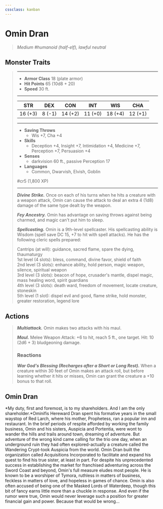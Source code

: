 ```yaml
---
cssclass: kanban
---
```


# Omin Dran
>*Medium #humanoid (half-elf), lawful neutral*
## Monster Traits
>___
>- **Armor Class** 18 (plate armor)
>- **Hit Points** 65 (10d8 + 20)
>- **Speed** 30 ft.
>___
>|STR|DEX|CON|INT|WIS|CHA|
>|:---:|:---:|:---:|:---:|:---:|:---:|
>|16 (+3)|8 (-1)|14 (+2)|11 (+0)|18 (+4)|12 (+1)|
>___
>- **Saving Throws**
>	 - Wis +7, Cha +4
>- **Skills**
>	 - Deception +4, Insight +7, Intimidation +4, Medicine +7, Perception +7, Persuasion +4
>- **Senses**
>	 - darkvision 60 ft., passive Perception 17
>- **Languages**
>	 - Common, Dwarvish, Elvish, Goblin
>
> #cr5 (1,800 XP)
>___
>***Divine Strike.*** Once on each of his turns when he hits a creature with a weapon attack, Omin can cause the attack to deal an extra 4 (1d8) damage of the same type dealt by the weapon.  
>
>***Fey Ancestry.*** Omin has advantage on saving throws against being charmed, and magic can't put him to sleep.  
>
>***Spellcasting.*** Omin is a 9th-level spellcaster. His spellcasting ability is Wisdom (spell save DC 15, +7 to hit with spell attacks). He has the following cleric spells prepared:  
>
>Cantrips (at will): guidance, sacred flame, spare the dying, thaumaturgy  
>1st level (4 slots): bless, command, divine favor, shield of faith  
>2nd level (3 slots): enhance ability, hold person, magic weapon, silence, spiritual weapon  
>3rd level (3 slots): beacon of hope, crusader's mantle, dispel magic, mass healing word, spirit guardians  
>4th level (3 slots): death ward, freedom of movement, locate creature, stoneskin  
>5th level (1 slot): dispel evil and good, flame strike, hold monster, greater restoration, legend lore  
>
## Actions
>***Multiattack.*** Omin makes two attacks with his maul.  
>
>***Maul.*** Melee Weapon Attack: +6 to hit, reach 5 ft., one target. Hit: 10 (2d6 + 3) bludgeoning damage.  
>
>### Reactions
>***War God's Blessing (Recharges after a Short or Long Rest).*** When a creature within 30 feet of Omin makes an attack roll, but before learning whether it hits or misses, Omin can grant the creature a +10 bonus to that roll.
## Omin Dran
*My duty, first and foremost, is to my shareholders. And I am the only shareholder.*Ominifis Hereward Dran spent his formative years in the small waystop of Red Larch, where his mother, Prophetess, ran a popular inn and restaurant. In the brief periods of respite afforded by working the family business, Omin and his sisters, Auspicia and Portentia, were wont to wander the hills and trails around town, dreaming of adventure. But adventure of the wrong kind came calling for the trio one day, when an underground ruin they had often explored-actually a creature called the Wandering Crypt-took Auspicia from the world.
Omin Dran built the organization called Acquisitions Incorporated to facilitate and expand his quest to find his true sister, at least in part. For despite his unprecedented success in establishing the market for franchised adventuring across the Sword Coast and beyond, Omin's full measure eludes most people. He is known to be a worshiper of Tymora, ruthless in matters of business, feckless in matters of love, and hopeless in games of chance. Omin is also often accused of being one of the Masked Lords of Waterdeep, though this bit of fancy earns little more than a chuckle in response. And even if the rumor were true, Omin would never leverage such a position for greater financial gain and power. Because that would be wrong...